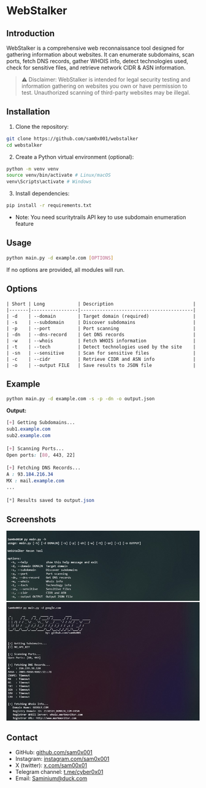 # WebStalker

## Introduction
WebStalker is a comprehensive web reconnaissance tool designed for gathering information about websites. It can enumerate subdomains, scan ports, fetch DNS records, gather WHOIS info, detect technologies used, check for sensitive files, and retrieve network CIDR & ASN information.  

> ⚠️ Disclaimer: WebStalker is intended for legal security testing and information gathering on websites you own or have permission to test. Unauthorized scanning of third-party websites may be illegal.  

## Installation
1. Clone the repository:
```bash
git clone https://github.com/sam0x001/webstalker
cd webstalker
```

2. Create a Python virtual environment (optional):
```bash
python -m venv venv
source venv/bin/activate # Linux/macOS
venv\Scripts\activate # Windows
```

3. Install dependencies:
```bash
pip install -r requirements.txt
```
- Note: You need scuritytrails API key to use subdomain enumeration feature
## Usage
```bash
python main.py -d example.com [OPTIONS]
```
If no options are provided, all modules will run.

## Options
```
| Short | Long            | Description                             |
|-------|-----------------|-----------------------------------------|
| -d    | --domain        | Target domain (required)                |
| -s    | --subdomain     | Discover subdomains                     |
| -p    | --port          | Port scanning                           | 
| -dn   | --dns-record    | Get DNS records                         |
| -w    | --whois         | Fetch WHOIS information                 |
| -t    | --tech          | Detect technologies used by the site    |
| -sn   | --sensitive     | Scan for sensitive files                |
| -c    | --cidr          | Retrieve CIDR and ASN info              |
| -o    | --output FILE   | Save results to JSON file               |
```

## Example
```bash
python main.py -d example.com -s -p -dn -o output.json
```

**Output:**
```css
[+] Getting Subdomains...
sub1.example.com
sub2.example.com

[+] Scanning Ports...
Open ports: [80, 443, 22]

[+] Fetching DNS Records...
A : 93.184.216.34
MX : mail.example.com
...

[*] Results saved to output.json
```

## Screenshots
<img src="Screenshots/1.jpg" alt="Help message" />
<img src="Screenshots/2.jpg" alt="screenshot" />

## Contact
- GitHub: [github.com/sam0x001](https://github.com/sam0x001)  
- Instagram: [instagram.com/sam0x001](https://instagram.com/sam0x001)
- X (twitter): [x.com/sam00x01](https://x.com/sam00x01)
- Telegram channel: [t.me/cyber0x01](https://t.me/cyber0x01)
- Email: Saminium@duck.com
